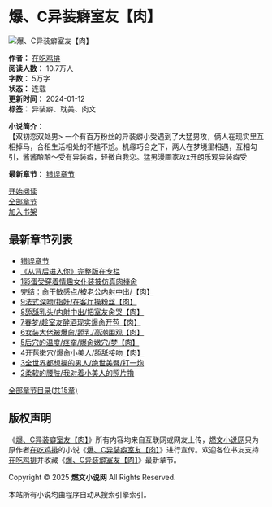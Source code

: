 # 爆、C异装癖室友【肉】

![爆、C异装癖室友【肉】](https://www.aliciaunger.com/images/24150/76202f1e7f41cac5ccb801fdf7af9d88.jpg)

**作者：** [在吃鸡排](https://www.aliciaunger.com/zuozhe/%E5%9C%A8%E5%90%83%E9%B8%A1%E6%8E%92/ "在吃鸡排")  
**阅读人数：** 10.7万人  
**字数：** 5万字  
**状态：** 连载  
**更新时间：** 2024-01-12  
**标签：** 异装癖、耽美、肉文

**小说简介：**  
【双初恋双处男> 一个有百万粉丝的异装癖小受遇到了大猛男攻，俩人在现实里互相掉马，合租生活相处的不尴不尬。机缘巧合之下，两人在梦境里相遇，互相勾引，酱酱酿酿～受有异装癖，轻微自我恋。猛男漫画家攻x开朗乐观异装癖受

**最新章节：** [错误章节](/xiaoshuo/igiab/ifgedb.html "错误章节")

[开始阅读](/xiaoshuo/igiab/ifgeij.html)  
[全部章节](https://www.aliciaunger.com/xs_igiab/1/)  
[加入书架](javascript:addbookcase('igiab','%e7%88%86%e3%80%81C%e5%bc%82%e8%a3%85%e7%99%96%e5%ae%a4%e5%8f%8b%e3%80%90%e8%82%89%e3%80%91');)

## 最新章节列表
- [错误章节](/xiaoshuo/igiab/ifgedb.html)
- [《从背后进入你》完整版在专栏](/xiaoshuo/igiab/ifgedd.html)
- [1彩蛋受穿着情趣女仆装被仿真肉棒肏](/xiaoshuo/igiab/ifgedh.html)
- [完结：肏干敏感点/被老公内射中出/【肉】](/xiaoshuo/igiab/ifgeda.html)
- [9法式深吻/指奸/在客厅操粉丝【肉】](/xiaoshuo/igiab/ifgeed.html)
- [8舔舐乳头/内射中出/把室友肏哭【肉】](/xiaoshuo/igiab/ifgeeg.html)
- [7春梦/趁室友醉酒现实爆肏开苞【肉】](/xiaoshuo/igiab/ifgeea.html)
- [6女装大佬被爆肏/舔乳/高潮围观【肉】](/xiaoshuo/igiab/ifgefg.html)
- [5后穴的温度/痉挛/爆肏嫩穴/梦【肉】](/xiaoshuo/igiab/ifgefa.html)
- [4开苞嫩穴/爆肏小美人/舔舐接吻【肉】](/xiaoshuo/igiab/ifgege.html)
- [3全世界都想操的男人/绝世美臀/打一炮](/xiaoshuo/igiab/ifgegi.html)
- [2柔软的腰肢/我对着小美人的照片撸](/xiaoshuo/igiab/ifgehd.html)

[全部章节目录(共15章)](https://www.aliciaunger.com/xs_igiab/1/)

## 版权声明
《[爆、C异装癖室友【肉】](https://www.aliciaunger.com/book/igiab/ "爆、C异装癖室友【肉】")》所有内容均来自互联网或网友上传，[燃文小说网](/ "燃文小说网")只为原作者[在吃鸡排](https://www.aliciaunger.com/zuozhe/%E5%9C%A8%E5%90%83%E9%B8%A1%E6%8E%92/ "在吃鸡排")的小说《[爆、C异装癖室友【肉】](https://www.aliciaunger.com/book/igiab/ "爆、C异装癖室友【肉】")》进行宣传。欢迎各位书友支持[在吃鸡排](https://www.aliciaunger.com/zuozhe/%E5%9C%A8%E5%90%83%E9%B8%A1%E6%8E%92/ "在吃鸡排")并收藏《[爆、C异装癖室友【肉】](https://www.aliciaunger.com/book/igiab/ "爆、C异装癖室友【肉】")》最新章节。

Copyright © 2025 **燃文小说网** All Rights Reserved.

本站所有小说均由程序自动从搜索引擎索引。
<!-- tcd_original_link https://www.aliciaunger.com/book/igiab/ -->
